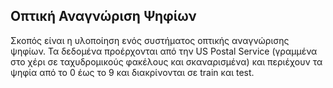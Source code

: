 ## Οπτική Αναγνώριση Ψηφίων

Σκοπός είναι η υλοποίηση ενός συστήματος οπτικής αναγνώρισης ψηφίων. Τα δεδομένα προέρχονται από την US Postal Service (γραμμένα στο χέρι σε ταχυδρομικούς φακέλους και σκαναρισμένα) και περιέχουν τα ψηφία από το 0 έως το 9 και διακρίνονται σε train και test.
